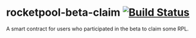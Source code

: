 # rocketpool-beta-claim  [![Build Status](https://travis-ci.org/rocket-pool/rocketpool-beta-claim.svg?branch=master)](https://travis-ci.org/rocket-pool/rocketpool-beta-claim)
A smart contract for users who participated in the beta to claim some RPL.
